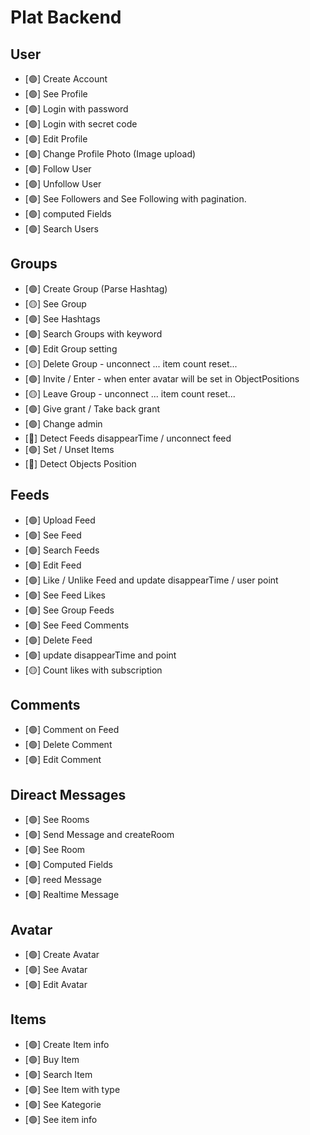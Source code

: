 # Plat Backend #

## User
- [🟢] Create Account
- [🟢] See Profile
- [🟢] Login with password
- [🟢] Login with secret code
- [🟢] Edit Profile
- [🟢] Change Profile Photo (Image upload)
- [🟢] Follow User
- [🟢] Unfollow User
- [🟢] See Followers and See Following with pagination.
- [🟢] computed Fields
- [🟢] Search Users


## Groups
- [🟢] Create Group (Parse Hashtag)
- [🟡] See Group
- [🟢] See Hashtags
- [🟢] Search Groups with keyword
- [🟢] Edit Group setting
- [🟡] Delete Group - unconnect ... item count reset...
- [🟢] Invite / Enter  - when enter avatar will be set in ObjectPositions
- [🟡] Leave Group - unconnect ... item count reset...
- [🟢] Give grant / Take back grant
- [🟢] Change admin
- [🔴] Detect Feeds disappearTime / unconnect feed
- [🟢] Set / Unset Items 
- [🔴] Detect Objects Position


## Feeds
- [🟢] Upload Feed
- [🟢] See Feed
- [🟢] Search Feeds
- [🟢] Edit Feed
- [🟢] Like / Unlike Feed and update disappearTime / user point
- [🟢] See Feed Likes
- [🟢] See Group Feeds
- [🟢] See Feed Comments
- [🟢] Delete Feed
- [🟢] update disappearTime and point
- [🟡] Count likes with subscription 


## Comments
- [🟢] Comment on Feed
- [🟢] Delete Comment
- [🟢] Edit Comment


## Direact Messages
- [🟢] See Rooms
- [🟢] Send Message and createRoom
- [🟢] See Room
- [🟢] Computed Fields
- [🟢] reed Message
- [🟢] Realtime Message


## Avatar
- [🟢] Create Avatar 
- [🟢] See Avatar 
- [🟢] Edit Avatar


## Items
- [🟢] Create Item info
- [🟢] Buy Item
- [🟢] Search Item
- [🟢] See Item with type
- [🟢] See Kategorie
- [🟢] See item info 

